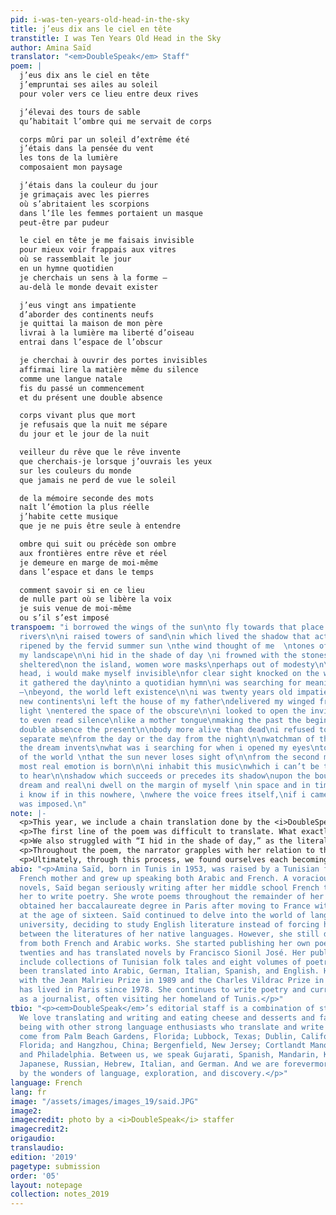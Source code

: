 ```yaml
---
pid: i-was-ten-years-old-head-in-the-sky
title: j’eus dix ans le ciel en tête
transtitle: I was Ten Years Old Head in the Sky
author: Amina Saïd
translator: "<em>DoubleSpeak</em> Staff"
poem: |
  j’eus dix ans le ciel en tête
  j’empruntai ses ailes au soleil
  pour voler vers ce lieu entre deux rives

  j’élevai des tours de sable
  qu’habitait l’ombre qui me servait de corps

  corps mûri par un soleil d’extrême été
  j’étais dans la pensée du vent
  les tons de la lumière
  composaient mon paysage

  j’étais dans la couleur du jour
  je grimaçais avec les pierres
  où s’abritaient les scorpions
  dans l’île les femmes portaient un masque
  peut-être par pudeur

  le ciel en tête je me faisais invisible
  pour mieux voir frappais aux vitres
  où se rassemblait le jour
  en un hymne quotidien
  je cherchais un sens à la forme –
  au-delà le monde devait exister

  j’eus vingt ans impatiente
  d’aborder des continents neufs
  je quittai la maison de mon père
  livrai à la lumière ma liberté d’oiseau
  entrai dans l’espace de l’obscur

  je cherchai à ouvrir des portes invisibles
  affirmai lire la matière même du silence
  comme une langue natale
  fis du passé un commencement
  et du présent une double absence

  corps vivant plus que mort
  je refusais que la nuit me sépare
  du jour et le jour de la nuit

  veilleur du rêve que le rêve invente
  que cherchais-je lorsque j’ouvrais les yeux
  sur les couleurs du monde
  que jamais ne perd de vue le soleil

  de la mémoire seconde des mots
  naît l’émotion la plus réelle
  j’habite cette musique
  que je ne puis être seule à entendre

  ombre qui suit ou précède son ombre
  aux frontières entre rêve et réel
  je demeure en marge de moi-même
  dans l’espace et dans le temps

  comment savoir si en ce lieu
  de nulle part où se libère la voix
  je suis venue de moi-même
  ou s’il s’est imposé
transpoem: "i borrowed the wings of the sun\nto fly towards that place between two
  rivers\n\ni raised towers of sand\nin which lived the shadow that acted as my body\n\nbody
  ripened by the fervid summer sun \nthe wind thought of me  \ntones of light\ncomposed
  my landscape\n\ni hid in the shade of day \ni frowned with the stones\nwhere scorpions
  sheltered\non the island, women wore masks\nperhaps out of modesty\n\nsky in the
  head, i would make myself invisible\nfor clear sight knocked on the windowpane\nwhere
  it gathered the day\ninto a quotidian hymn\ni was searching for meaning in its shape
  —\nbeyond, the world left existence\n\ni was twenty years old impatient\nto reach
  new continents\ni left the house of my father\ndelivered my winged freedom to the
  light \nentered the space of the obscure\n\ni looked to open the invisible doors\nknowing
  to even read silence\nlike a mother tongue\nmaking the past the beginning\nand the
  double absence the present\n\nbody more alive than dead\ni refused to let night
  separate me\nfrom the day or the day from the night\n\nwatchman of the dream that
  the dream invents\nwhat was i searching for when i opened my eyes\nto the colors
  of the world \nthat the sun never loses sight of\n\nfrom the second memory of words\nthe
  most real emotion is born\n\ni inhabit this music\nwhich i can’t be the only one
  to hear\n\nshadow which succeeds or precedes its shadow\nupon the boundaries between
  dream and real\ni dwell on the margin of myself \nin space and in time\n\nhow can
  i know if in this nowhere, \nwhere the voice frees itself,\nif i came from myself\nor
  was imposed.\n"
note: |-
  <p>This year, we include a chain translation done by the <i>DoubleSpeak</i> staff to demonstrate how many people can contribute to one translation. Each staff member translated about five lines, then we translated the last stanza together. We found it fascinating to watch the translation develop as each individual put in their own piece — aligning our own perception of the poem to the spirit of the poem itself <i>and</i> to others’ perceptions was challenging, but it allowed us to explore the boundaries of the self and others. We asked ourselves: How can we translate the poem’s focus on physicality? How can we capture the spirit of the language without any familiarity of its spirit? How would that spirit change our own expression?</p>
  <p>The first line of the poem was difficult to translate. What exactly does it mean for one’s head to be “full of sky”? Is it whimsy at the nature of the world? A means of distraction? A reference to imagination and fleeting youth? Portrayals of nature’s beauty follow this “head in the sky,” with references to “wings of the sun,” “two rivers,” and “towers of sand,” alluding to nature’s magnificent power instead of the hands of humankind.</p>
  <p>We also struggled with “I hid in the shade of day,” as the literal translation was “I was the color of day.” The sky is blue or white during the daytime but day seems like a colorless thing. So, we translated it as “I hid in the shade of day” because being the color of something colorless is the same as being invisible. Later in the stanza, the narrator mentions masks, so our translation makes the stanza more cohesive, even though the poem as a whole feels a bit fragmented.</p>
  <p>Throughout the poem, the narrator grapples with her relation to the world around her. This is why we translated “j’étais dans la pensée du vent” — literally “I was in the thought of the wind” — as “the wind thought of me.” This decision places the narrator in a position of power: instead of being consumed by the wind, the wind makes the vulnerable decision to think of her.</p>
  <p>Ultimately, through this process, we found ourselves each becoming a scrap of the translation and the poem becoming us.</p>
abio: "<p>Amina Saïd, born in Tunis in 1953, was raised by a Tunisian father and a
  French mother and grew up speaking both Arabic and French. A voracious reader of
  novels, Saïd began seriously writing after her middle school French teacher persuaded
  her to write poetry. She wrote poems throughout the remainder of her schooling and
  obtained her baccalaureate degree in Paris after moving to France with her family
  at the age of sixteen. Saïd continued to delve into the world of language during
  university, deciding to study English literature instead of forcing herself to choose
  between the literatures of her native languages. However, she still draws inspiration
  from both French and Arabic works. She started publishing her own poetry in her
  twenties and has translated novels by Francisco Sionil José. Her published works
  include collections of Tunisian folk tales and eight volumes of poetry which have
  been translated into Arabic, German, Italian, Spanish, and English. Honored in France
  with the Jean Malrieu Prize in 1989 and the Charles Vildrac Prize in 1994, Saïd
  has lived in Paris since 1978. She continues to write poetry and currently works
  as a journalist, often visiting her homeland of Tunis.</p>"
tbio: "<p><em>DoubleSpeak</em>’s editorial staff is a combination of strong individuals.
  We love translating and writing and eating cheese and desserts and fava beans and
  being with other strong language enthusiasts who translate and write and love. We
  come from Palm Beach Gardens, Florida; Lubbock, Texas; Dublin, California; Tampa,
  Florida; and Hangzhou, China; Bergenfield, New Jersey; Cortlandt Manor, New York;
  and Philadelphia. Between us, we speak Gujarati, Spanish, Mandarin, Korean, French,
  Japanese, Russian, Hebrew, Italian, and German. And we are forevermore mesmerized
  by the wonders of language, exploration, and discovery.</p>"
language: French
lang: fr
image: "/assets/images/images_19/said.JPG"
image2: 
imagecredit: photo by a <i>DoubleSpeak</i> staffer
imagecredit2: 
origaudio: 
translaudio: 
edition: '2019'
pagetype: submission
order: '05'
layout: notepage
collection: notes_2019
---
```

